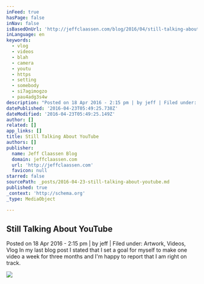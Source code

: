 ```yaml
---
inFeed: true
hasPage: false
inNav: false
isBasedOnUrl: 'http://jeffclaassen.com/blog/2016/04/still-talking-about-youtube/'
inLanguage: en
keywords:
  - vlog
  - videos
  - blah
  - camera
  - youtu
  - https
  - setting
  - somebody
  - si7agimogzo
  - pau4adg3s4w
description: "Posted on 18 Apr 2016 - 2:15 pm | by jeff | Filed under: Artwork, Videos, Vlog In my last blog post I stated that I set a goal for myself to make one video a week for three months and I'm happy to report that I am right on track."
datePublished: '2016-04-23T05:49:25.738Z'
dateModified: '2016-04-23T05:49:25.149Z'
author: []
related: []
app_links: []
title: Still Talking About YouTube
authors: []
publisher:
  name: Jeff Claassen Blog
  domain: jeffclaassen.com
  url: 'http://jeffclaassen.com'
  favicon: null
starred: false
sourcePath: _posts/2016-04-23-still-talking-about-youtube.md
published: true
_context: 'http://schema.org'
_type: MediaObject

---
```

<article style=""><h1>Still Talking About YouTube</h1><p>Posted on 18 Apr 2016 - 2:15 pm | by jeff | Filed under: Artwork, Videos, Vlog In my last blog post I stated that I set a goal for myself to make one video a week for three months and I'm happy to report that I am right on track.</p><img src="http://jeffclaassen.com/videos/2016/04/resin_coating.jpg" /></article>